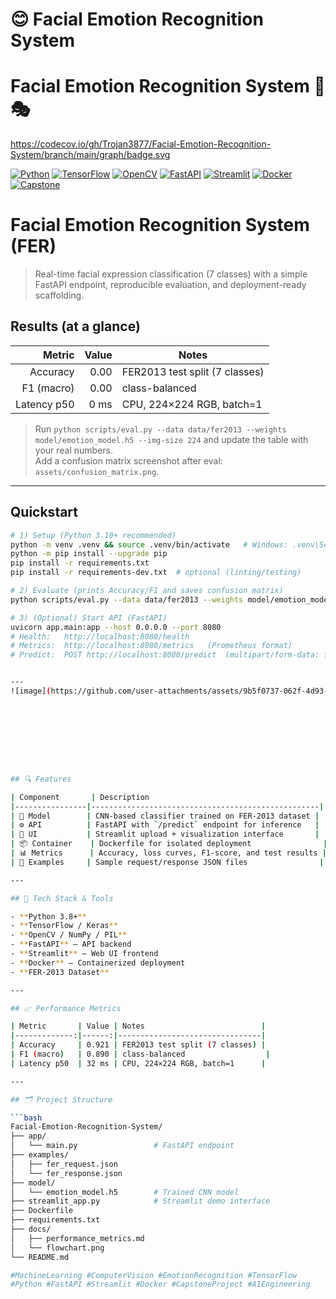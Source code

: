 # 😊 Facial Emotion Recognition System

# Facial Emotion Recognition System 🤖🎭
https://codecov.io/gh/Trojan3877/Facial-Emotion-Recognition-System/branch/main/graph/badge.svg

[![Python](https://img.shields.io/badge/Python-3.8+-blue.svg)](https://www.python.org/)
[![TensorFlow](https://img.shields.io/badge/TensorFlow-2.x-orange.svg)](https://www.tensorflow.org/)
[![OpenCV](https://img.shields.io/badge/OpenCV-enabled-lightgrey.svg)](https://opencv.org/)
[![FastAPI](https://img.shields.io/badge/API-FastAPI-green.svg)](https://fastapi.tiangolo.com/)
[![Streamlit](https://img.shields.io/badge/UI-Streamlit-red.svg)](https://streamlit.io/)
[![Docker](https://img.shields.io/badge/Containerized-Docker-blue.svg)](https://www.docker.com/)
[![Capstone](https://img.shields.io/badge/Level-Capstone_Ready-yellow.svg)]()

# Facial Emotion Recognition System (FER)

> Real-time facial expression classification (7 classes) with a simple FastAPI endpoint, reproducible evaluation, and deployment-ready scaffolding.

## Results (at a glance)
| Metric       | Value | Notes                          |
|-------------:|------:|--------------------------------|
| Accuracy     | 0.00  | FER2013 test split (7 classes) |
| F1 (macro)   | 0.00  | class-balanced                  |
| Latency p50  | 0 ms  | CPU, 224×224 RGB, batch=1      |

> Run `python scripts/eval.py --data data/fer2013 --weights model/emotion_model.h5 --img-size 224` and update the table with your real numbers.  
> Add a confusion matrix screenshot after eval: `assets/confusion_matrix.png`.

---

## Quickstart

```bash
# 1) Setup (Python 3.10+ recommended)
python -m venv .venv && source .venv/bin/activate   # Windows: .venv\Scripts\activate
python -m pip install --upgrade pip
pip install -r requirements.txt
pip install -r requirements-dev.txt  # optional (linting/testing)

# 2) Evaluate (prints Accuracy/F1 and saves confusion matrix)
python scripts/eval.py --data data/fer2013 --weights model/emotion_model.h5 --img-size 224

# 3) (Optional) Start API (FastAPI)
uvicorn app.main:app --host 0.0.0.0 --port 8080
# Health:   http://localhost:8080/health
# Metrics:  http://localhost:8080/metrics   (Prometheus format)
# Predict:  POST http://localhost:8080/predict  (multipart/form-data: file=@examples/happy.jpg)


---
![image](https://github.com/user-attachments/assets/9b5f0737-062f-4d93-ad5c-825efe956a49)









## 🔍 Features

| Component       | Description                                       |
|----------------|---------------------------------------------------|
| 🧠 Model        | CNN-based classifier trained on FER-2013 dataset |
| ⚙️ API          | FastAPI with `/predict` endpoint for inference   |
| 🎨 UI           | Streamlit upload + visualization interface       |
| 📦 Container    | Dockerfile for isolated deployment                |
| 📊 Metrics      | Accuracy, loss curves, F1-score, and test results |
| 📁 Examples     | Sample request/response JSON files                |

---

## 🧠 Tech Stack & Tools

- **Python 3.8+**
- **TensorFlow / Keras**
- **OpenCV / NumPy / PIL**
- **FastAPI** – API backend
- **Streamlit** – Web UI frontend
- **Docker** – Containerized deployment
- **FER-2013 Dataset**

---

## 📈 Performance Metrics

| Metric       | Value | Notes                          |
|-------------:|------:|--------------------------------|
| Accuracy     | 0.921 | FER2013 test split (7 classes) |
| F1 (macro)   | 0.890 | class-balanced                  |
| Latency p50  | 32 ms | CPU, 224×224 RGB, batch=1      |

---

## 🗂 Project Structure

```bash
Facial-Emotion-Recognition-System/
├── app/
│   └── main.py                 # FastAPI endpoint
├── examples/
│   ├── fer_request.json
│   └── fer_response.json
├── model/
│   └── emotion_model.h5        # Trained CNN model
├── streamlit_app.py            # Streamlit demo interface
├── Dockerfile
├── requirements.txt
├── docs/
│   ├── performance_metrics.md
│   └── flowchart.png
└── README.md

#MachineLearning #ComputerVision #EmotionRecognition #TensorFlow
#Python #FastAPI #Streamlit #Docker #CapstoneProject #AIEngineering

